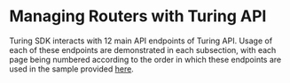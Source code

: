 # Managing Routers with Turing API

Turing SDK interacts with 12 main API endpoints of Turing API. Usage of each of these endpoints are demonstrated in 
each subsection, with each page being numbered according to the order in which these endpoints are used in the 
sample provided [here](https://github.com/gojek/turing/tree/main/sdk/samples).